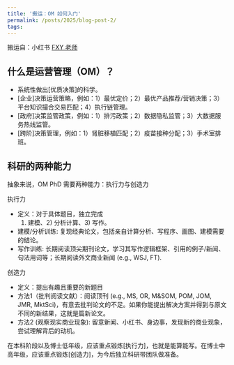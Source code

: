 ```yaml
---
title: '搬运：OM 如何入门'
permalink: /posts/2025/blog-post-2/
tags: 
---
```


搬运自：小红书 [FXY 老师](https://www.xiaohongshu.com/user/profile/5933f720438b7f05243118b4?xsec_token=ABYXbO_InTBQuTJtP-DxrUGft6yZCJ8Yk2M2RlheAUAgM=&xsec_source=pc_note)

## 什么是运营管理（OM）？

- 系统性做出[优质决策]的科学。
- [企业]决策运营策略，例如：1）最优定价；2）最优产品推荐/营销决策；3）平台知识撮合交易匹配；4）执行链管理。
- [政府]决策监管政策，例如：1）排污政策；2）数据隐私监管；3）大数据服务热线监管。
- [跨阶]决策管理，例如：1）肾脏移植匹配；2）疫苗接种分配；3）手术室排班。

## 科研的两种能力

抽象来说，OM PhD 需要两种能力：执行力与创造力
	
执行力
- 定义：对于具体题目，独立完成
  1) 建模、2) 分析计算、3) 写作。
- 建模/分析训练: 复现经典论文，包括亲自计算分析、写程序、画图、建模需要的结论。
- 写作训练: 长期阅读顶尖期刊论文，学习其写作逻辑框架、引用的例子/新闻、句法用词等；长期阅读外文商业新闻 (e.g., WSJ, FT).

创造力
- 定义：提出有趣且重要的新题目
- 方法1（批判阅读文献）：阅读顶刊 (e.g., MS, OR, M&SOM, POM, JOM, JMR, MktSci)，有意去批判论文的不足。如果你能提出解决方案并得到与原文不同的新结果，这就是篇新论文。
- 方法2 (观察现实商业现象): 留意新闻、小红书、身边事，发现新的商业现象，尝试理解背后的动机。

在本科阶段以及博士低年级，应该重点锻炼[执行力]，也就是能算能写。在博士中高年级，应该重点锻炼[创造力]，为今后独立科研带团队做准备。